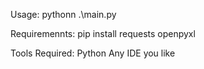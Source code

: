 Usage:
pythonn .\main.py

Requiremennts:
pip install requests openpyxl

Tools Required:
Python
Any IDE you like
